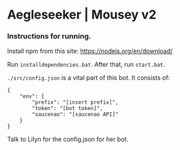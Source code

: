 # Aegleseeker | Mousey v2

### Instructions for running.
Install npm from this site: https://nodejs.org/en/download/

Run `installdependencies.bat`. After that, run `start.bat`.

`./src/config.json` is a vital part of this bot. It consists of:
```
{
    "env": {
        "prefix": "[insert prefix]",
        "token": "[bot token]",
        "saucenao": "[saucenao API]"
    }
}
```
Talk to Lilyn for the config.json for her bot.
